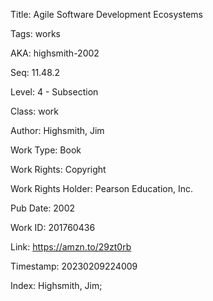 Title:  Agile Software Development Ecosystems

Tags:   works

AKA:    highsmith-2002

Seq:    11.48.2

Level:  4 - Subsection

Class:  work

Author: Highsmith, Jim

Work Type: Book

Work Rights: Copyright

Work Rights Holder: Pearson Education, Inc.

Pub Date: 2002

Work ID: 201760436

Link:   https://amzn.to/29zt0rb

Timestamp: 20230209224009

Index:  Highsmith, Jim; 
